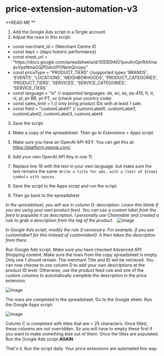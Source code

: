 # price-extension-automation-v3

**READ ME
**
1. Add the Google Ads script in a Single account.
2. Adjust the rows in this script:
&nbsp;
<ul>
<li>const merchant_id = {Merchant Centre ID</li>
<li>const days = {days historic performance}</li>
<li>const sheet_url = "https://docs.google.com/spreadsheets/d/1S5SDhNO1pouXvGprRAXnwqvVpzNmaGQjPDaUzPONxmQ/copy"</li>
<li>const priceType = "PRODUCT_TIERS" //supported types 'BRANDS', 'EVENTS', 'LOCATIONS', 'NEIGHBORHOODS', 'PRODUCT_CATEGORIES', 'PRODUCT_TIERS', 'SERVICES', 'SERVICE_CATEGORIES', 'SERVICE_TIERS'</li>
<li>const language = "nl" // supported languages: de, en, es, es-419, fr, it, nl, pl, pt-BR, pt-PT, sv (check your country code)</li>
<li>const sales_limit = 1 // only bring product IDs with at least 1 sale.</li>
<li>const field = "customLabel0" // customLabel0, customLabel1, customLabel2, customLabel3, customLabel4</li>
</ul>

3. Save the script

4. Make a copy of the spreadsheet. Then go to _Extensions > Apps script_.
5. Make sure you have an OpenAI API-KEY. You can get this at: https://platform.openai.com/.
6. Add your own OpenAI API Key in row 11.
7. Replace line 16 with the text in your own language. but make sure the text remains the same: `Write a title for ads, with a limit of ${num} symbols with spaces`.
8. Save the script to the Apps script and run the script.
9. Then go back to the spreadsheet.

_In the spreadsheet, you will see in column D: description. Leave this blank if you are using your own product feed. You can use a custom label from the feed to populate it as description.
I personally use Channable and created a rule to grab a description from the tag of the product._
&nbsp;
![image](https://github.com/JermayaL/price-extension-automation-v3/assets/83117295/d4a1ee2d-c3b6-48f7-a2f4-5c286acc36bd)

_In Google Ads script, modify the rule if necessary. For example, if you use customlabel1 for this instead of customlabel0. It then takes the description from there._

Run Google Ads script. Make sure you have checked Advanced API: Shopping content.
Make sure the rows from the copy spreadsheet is empty. Only row 1 should remain. The merchant Title and ID will be retrieved.
You can now choose to use column D to add your own descriptions at the product ID level.
Otherwise, use the product feed rule and one of the custom columns to automatically complete the description in the price extension.

![image](https://github.com/JermayaL/price-extension-automation-v3/assets/83117295/b5db165d-e455-45ec-a3c7-0cc6b16f8cba)

The rows are completed in the spreadsheet. Go to the Google sheet. Run the Google Apps script:

![image](https://github.com/JermayaL/price-extension-automation-v3/assets/83117295/18f29284-fdbd-49ad-a6ee-07cc58944ab9)

Column C is completed with titles that are < 25 characters. Once filled, these columns are not overridden. So you will have to empty these first if you want to make something else out of them.
Once the titles are populated. Run the Google Ads script **AGAIN**.

That's it. Run the script daily. Your price extensions are automated this way. 
